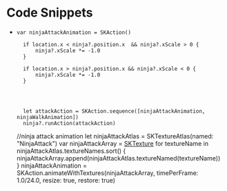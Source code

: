 # Code Snippets


* `var ninjaAttackAnimation = SKAction()`

		if location.x < ninja?.position.x  && ninja?.xScale > 0 {
			ninja?.xScale *= -1.0
		}

		if location.x > ninja?.position.x && ninja?.xScale < 0 {
			ninja?.xScale *= -1.0
		}




		let attackAction = SKAction.sequence([ninjaAttackAnimation, ninjaWalkAnimation])
		ninja?.runAction(attackAction)




	//ninja attack animation
	let ninjaAttackAtlas = SKTextureAtlas(named: "NinjaAttack")
	var ninjaAttackArray = [SKTexture]()
	for textureName in ninjaAttackAtlas.textureNames.sort() {
	ninjaAttackArray.append(ninjaAttackAtlas.textureNamed(textureName))
	}
	ninjaAttackAnimation = SKAction.animateWithTextures(ninjaAttackArray, timePerFrame: 1.0/24.0, resize: true, restore: true)